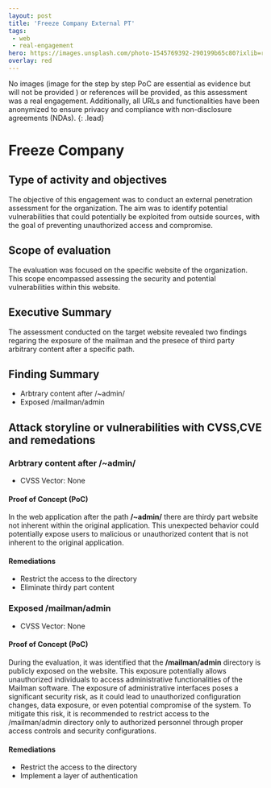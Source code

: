 ```yaml
---
layout: post
title: 'Freeze Company External PT'
tags:
 - web
 - real-engagement
hero: https://images.unsplash.com/photo-1545769392-290199b65c80?ixlib=rb-4.0.3&ixid=M3wxMjA3fDB8MHxwaG90by1wYWdlfHx8fGVufDB8fHx8fA%3D%3D&auto=format&fit=crop&w=1470&q=80
overlay: red
---
```


No images (image for the step by step PoC are essential as evidence but will not be provided
) or references will be provided, as this assessment was a real engagement. Additionally, all URLs and functionalities have been anonymized to ensure privacy and compliance with non-disclosure agreements (NDAs). {: .lead} <!--break-->

# Freeze Company

## Type of activity and objectives
The objective of this engagement was to conduct an external penetration assessment for the organization. The aim was to identify potential vulnerabilities that could potentially be exploited from outside sources, with the goal of preventing unauthorized access and compromise.
## Scope of evaluation
The evaluation was focused on the specific website of the organization. This scope encompassed assessing the security and potential vulnerabilities within this website.
## Executive Summary
The assessment conducted on the target website revealed two findings regaring the exposure of the mailman and the presece of third party arbitrary content after a specific path.
## Finding Summary
- Arbtrary content after /~admin/
- Exposed /mailman/admin
## Attack storyline or vulnerabilities with CVSS,CVE and remedations
### Arbtrary content after /~admin/ 
- CVSS Vector: None
#### Proof of Concept (PoC) 
In the web application after the path **/~admin/** there are thirdy part website not inherent within the original application.
This unexpected behavior could potentially expose users to malicious or unauthorized content that is not inherent to the original application.
#### Remediations
- Restrict the access to the directory
- Eliminate thirdy part content
### Exposed /mailman/admin
- CVSS Vector: None
#### Proof of Concept (PoC) 
During the evaluation, it was identified that the **/mailman/admin** directory is publicly exposed on the website. This exposure potentially allows unauthorized individuals to access administrative functionalities of the Mailman software. The exposure of administrative interfaces poses a significant security risk, as it could lead to unauthorized configuration changes, data exposure, or even potential compromise of the system. To mitigate this risk, it is recommended to restrict access to the /mailman/admin directory only to authorized personnel through proper access controls and security configurations.
#### Remediations
- Restrict the access to the directory
- Implement a layer of authentication
